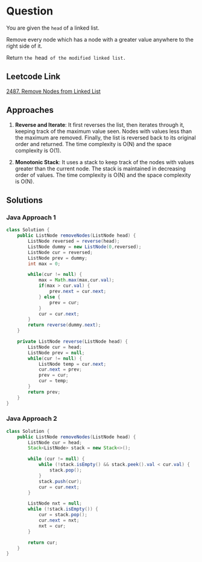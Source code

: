 # Question

You are given the `head` of a linked list.

Remove every node which has a node with a greater value anywhere to the right side of it.

Return `the `head` of the modified linked list.`

## Leetcode Link

[2487. Remove Nodes from Linked List](https://leetcode.com/problems/remove-nodes-from-linked-list/)

## Approaches

1. **Reverse and Iterate**: It first reverses the list, then iterates through it, keeping track of the maximum value seen. Nodes with values less than the maximum are removed. Finally, the list is reversed back to its original order and returned. The time complexity is O(N) and the space complexity is O(1).

2. **Monotonic Stack**: It uses a stack to keep track of the nodes with values greater than the current node. The stack is maintained in decreasing order of values. The time complexity is O(N) and the space complexity is O(N).

## Solutions

### Java Approach 1

```java
class Solution {
    public ListNode removeNodes(ListNode head) {
        ListNode reversed = reverse(head);
        ListNode dummy = new ListNode(0,reversed);
        ListNode cur = reversed;
        ListNode prev = dummy;
        int max = 0;

        while(cur != null) {
            max = Math.max(max,cur.val);
            if(max > cur.val) {
                prev.next = cur.next;
            } else {
                prev = cur;
            }
            cur = cur.next;
        }
        return reverse(dummy.next);
    }

    private ListNode reverse(ListNode head) {
        ListNode cur = head;
        ListNode prev = null;
        while(cur != null) {
            ListNode temp = cur.next;
            cur.next = prev;
            prev = cur;
            cur = temp;
        }
        return prev;
    }
}
```

### Java Approach 2

```java
class Solution {
    public ListNode removeNodes(ListNode head) {
        ListNode cur = head;
        Stack<ListNode> stack = new Stack<>();

        while (cur != null) {
            while (!stack.isEmpty() && stack.peek().val < cur.val) {
                stack.pop();
            }
            stack.push(cur);
            cur = cur.next;
        }

        ListNode nxt = null;
        while (!stack.isEmpty()) {
            cur = stack.pop();
            cur.next = nxt;
            nxt = cur;
        }

        return cur;
    }
}
```

